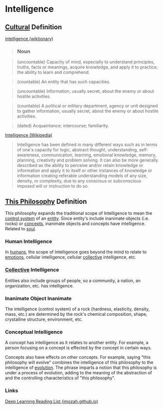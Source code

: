# Intelligence

## [Cultural](./culture.md) Definition

<a href="http://en.wiktionary.org/wiki/intelligence" target="_blank">intelligence (wiktionary)</a>

> ### Noun

> (uncountable) Capacity of mind, especially to understand principles, truths, facts or meanings, acquire knowledge, and apply it to practice; the ability to learn and comprehend.

> (countable) An entity that has such capacities.

> (uncountable) Information, usually secret, about the enemy or about hostile activities.

> (countable) A political or military department, agency or unit designed to gather information, usually secret, about the enemy or about hostile activities.

> (dated) Acquaintance; intercourse; familiarity.

<a href="https://en.wikipedia.org/wiki/Intelligence" target="_blank">Intelligence (Wikipedia)</a>

> Intelligence has been defined in many different ways such as in terms of one's capacity for logic, abstract thought, understanding, self-awareness, communication, learning, emotional knowledge, memory, planning, creativity and problem solving. It can also be more generally described as the ability to perceive and/or retain knowledge or information and apply it to itself or other instances of knowledge or information creating referable understanding models of any size, density, or complexity, due to any conscious or subconscious imposed will or instruction to do so.

## [This Philosophy](./this-philosophy.md) Definition

This philosophy expands the traditional scope of Intelligence to mean the [control system](./control-system.md) of an [entity](./entity.md). Since entity's include inanimate objects (i.e. rocks) or [concepts](./concept.md), inanimate objects and concepts have intelligence. Related to [soul](./soul.md).

### Human Intelligence

In [humans](./human.md), the scope of Intelligence goes beyond the mind to relate to [emotions](./emotion.md), cellular intelligence, cellular [collective](./collective.md) intelligence, etc.

### [Collective](./collective.md) Intelligence

Entities also include groups of people, so a community, a nation, an organization, etc. has intelligence.

### Inanimate Object Inanimate

The intelligence (control system) of a rock (hardness, elasticity, density, mass, etc.) are determined by the rock's chemical composition, shape, crystalline structure, environment, etc.

### Conceptual Intelligence

A concept has intelligence as it relates to another entity. For example, a person focusing on a concept is effected by the concept in certain ways.

Concepts also have effects on other concepts. For example, saying "this philosophy will evolve" combines the intelligence of this philosophy to the intelligence of [evolution](./evolution.md). The phrase imparts a notion that this philosophy is under a process of evolution, adding to the meaning of the abstraction of and the controlling characteristics of "this philosophy".

### Links

<a href="http://jmozah.github.io/links/" target="_blank">Deep Learning Reading List (jmozah.github.io)</a>
